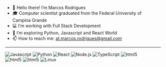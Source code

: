 
- 👋 Hello there! I’m Marcos Rodrigues
- 🎓 Computer scientist graduated from the Federal University of Campina Grande
- 💻 I’m working with Full Stack Development
- 🚀 I’m exploring Python, Javascript and React World 
- 📫 How to reach me: at.marcos.rodrigues@gmail.com

<hr>

![Javascript](https://img.shields.io/badge/JavaScript-F7DF1E?style=flat&logo=javascript&logoColor=black)
![Python](https://img.shields.io/badge/Python-3776AB?style=flat&logo=python&logoColor=white)
![React](https://img.shields.io/badge/React-20232A?style=flat&logo=react&logoColor=61DAFB)
![Node.js](https://img.shields.io/badge/Node.js-43853D?style=flat&logo=node.js&logoColor=white)
![TypeScript](https://img.shields.io/badge/TypeScript-007ACC?style=flat&logo=typescript&logoColor=white)
![html5](https://img.shields.io/badge/HTML5-E34F26?style=flat&logo=html5&logoColor=white)	
![html5](https://img.shields.io/badge/Amazon_AWS-232F3E?style=flat&logo=amazon-aws&logoColor=white)
![html5](https://img.shields.io/badge/Google_Cloud-4285F4?style=flat&logo=google-cloud&logoColor=white)
![Linux](https://img.shields.io/badge/Linux-1793D1?style=flat&logo=linux&logoColor=white)
